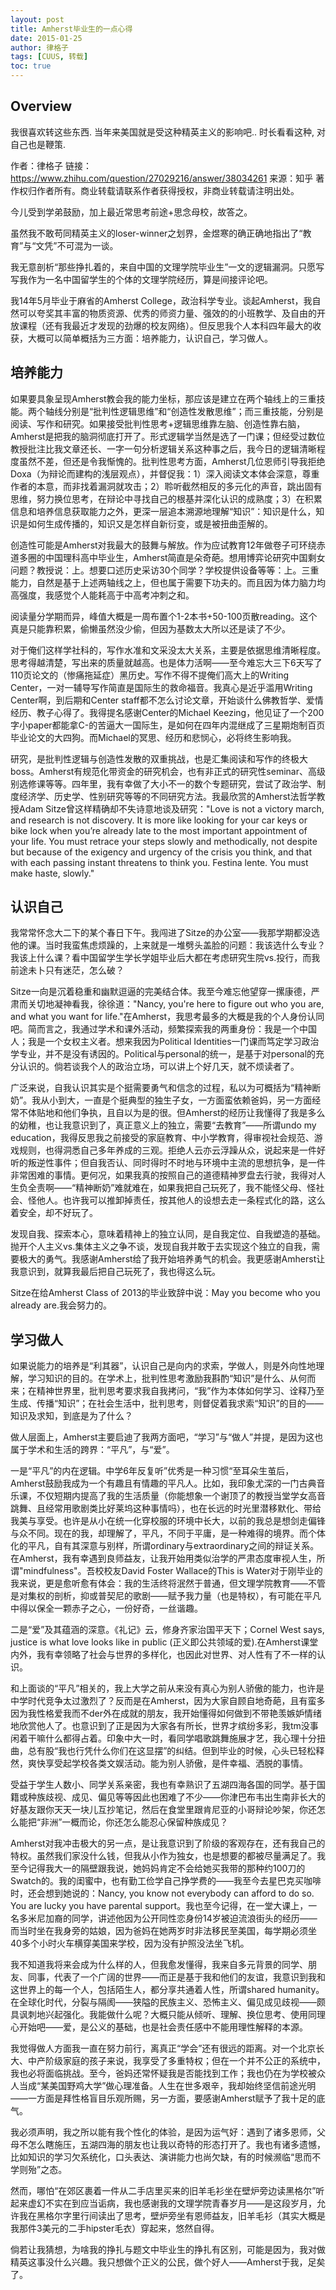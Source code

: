 ```yaml
---
layout: post
title: Amherst毕业生的一点心得
date: 2015-01-25
author: 律格子
tags: [CUUS, 转载]
toc: true
---
```


## Overview

我很喜欢转这些东西. 当年来美国就是受这种精英主义的影响吧.. 时长看看这种, 对自己也是鞭策. 


作者：律格子
链接：https://www.zhihu.com/question/27029216/answer/38034261
来源：知乎
著作权归作者所有。商业转载请联系作者获得授权，非商业转载请注明出处。

今儿受到学弟鼓励，加上最近常思考前途+思念母校，故答之。

虽然我不敢苟同精英主义的loser-winner之划界，金煜寒的确正确地指出了“教育”与“文凭”不可混为一谈。

我无意剖析“那些挣扎着的，来自中国的文理学院毕业生”一文的逻辑漏洞。只愿写写我作为一名中国留学生的个体的文理学院经历，算是间接评论吧。

我14年5月毕业于麻省的Amherst College，政治科学专业。谈起Amherst，我自然可以夸奖其丰富的物质资源、优秀的师资力量、强效的的小班教学、及自由的开放课程（还有我最近才发现的劲爆的校友网络）。但反思我个人本科四年最大的收获，大概可以简单概括为三方面：培养能力，认识自己，学习做人。

## 培养能力

如果要具象呈现Amherst教会我的能力坐标，那应该是建立在两个轴线上的三重技能。两个轴线分别是“批判性逻辑思维”和“创造性发散思维”；而三重技能，分别是阅读、写作和研究。如果接受批判性思考+逻辑思维靠左脑、创造性靠右脑，Amherst是把我的脑洞彻底打开了。形式逻辑学当然是选了一门课；但经受过数位教授批注比我文章还长、一字一句分析逻辑关系这种事之后，我今日的逻辑清晰程度虽然不差，但还是令我惭愧的。批判性思考方面，Amherst几位恩师引导我拒绝Doxa（为辩论而建构的浅层观点），并督促我：1）深入阅读文本体会深意，尊重作者的本意，而非找着漏洞就攻击；2）聆听截然相反的多元化的声音，跳出固有思维，努力换位思考，在辩论中寻找自己的根基并深化认识的成熟度；3）在积累信息和培养信息获取能力之外，更深一层追本溯源地理解“知识”：知识是什么，知识是如何生成传播的，知识又是怎样自新衍变，或是被扭曲歪解的。

创造性可能是Amherst对我最大的鼓舞与解放。作为应试教育12年做卷子可环绕赤道多圈的中国理科高中毕业生，Amherst简直是朵奇葩。想用博弈论研究中国剩女问题？教授说：上。想要口述历史采访30个同学？学校提供设备等等：上。三重能力，自然是基于上述两轴线之上，但也属于需要下功夫的。而且因为体力脑力均高强度，我感觉个人能耗高于中高考冲刺之和。

阅读量分学期而异，峰值大概是一周布置个1-2本书+50-100页散reading。这个真是只能靠积累，偷懒虽然没少偷，但因为基数太大所以还是读了不少。

对于俺们这样学社科的，写作水准和文采没太大关系，主要是依据思维清晰程度。思考得越清楚，写出来的质量就越高。也是体力活啊——至今难忘大三下6天写了110页论文的（惨痛拖延症）黑历史。写作不得不提俺们高大上的Writing Center，一对一辅导写作简直是国际生的救命福音。我真心是近乎滥用Writing Center啊，到后期和Center staff都不怎么讨论文章，开始谈什么佛教哲学、爱情经历、教子心得了。我得提名感谢Center的Michael Keezing，他见证了一个200字小paper都能拿C-的苦逼大一国际生，是如何在四年内混继成了三星期炮制百页毕业论文的大四狗。而Michael的冥思、经历和悲悯心，必将终生影响我。

研究，是批判性逻辑与创造性发散的双重挑战，也是汇集阅读和写作的终极大boss。Amherst有规范化带资金的研究机会，也有非正式的研究性seminar、高级别选修课等等。四年里，我有幸做了大小不一的数个专题研究，尝试了政治学、制度经济学、历史学、性别研究等等的不同研究方法。我最欣赏的Amherst法哲学教授Adam Sitze曾这样精确却不失诗意地谈及研究："Love is not a victory march, and research is not discovery. It is more like looking for your car keys or bike lock when you’re already late to the most important appointment of your life. You must retrace your steps slowly and methodically, not despite but because of the exigency and urgency of the crisis you think, and that with each passing instant threatens to think you. Festina lente. You must make haste, slowly."

## 认识自己

我常常怀念大二下的某个春日下午。我闯进了Sitze的办公室——我那学期都没选他的课。当时我蛮焦虑烦躁的，上来就是一堆劈头盖脸的问题：我该选什么专业？我该上什么课？看中国留学生学长学姐毕业后大都在考虑研究生院vs.投行，而我前途未卜只有迷茫，怎么破？

Sitze一向是沉着稳重和幽默逗逼的完美结合体。我至今难忘他望穿一摞康德，严肃而关切地凝神看我，徐徐道："Nancy, you're here to figure out who you are, and what you want for life."在Amherst，我思考最多的大概是我的个人身份认同吧。简而言之，我通过学术和课外活动，频繁探索我的两重身份：我是一个中国人；我是一个女权主义者。想来我因为Political Identities一门课而笃定学习政治学专业，并不是没有诱因的。Political与personal的统一，是基于对personal的充分认识的。倘若谈我个人的政治立场，可以讲上个好几天，就不烦读者了。

广泛来说，自我认识其实是个挺需要勇气和信念的过程，私以为可概括为“精神断奶”。我从小到大，一直是个挺典型的独生子女，一方面蛮依赖爸妈，另一方面经常不体贴地和他们争执，且自以为是的很。但Amherst的经历让我懂得了我是多么的幼稚，也让我意识到了，真正意义上的独立，需要“去教育”——所谓undo my education，我得反思我之前接受的家庭教育、中小学教育，得审视社会规范、游戏规则，也得洞悉自己多年养成的三观。拒绝人云亦云浮躁从众，说起来是一件好听的叛逆性事件；但自我否认、同时得时不时地与环境中主流的思想抗争，是一件非常困难的事情。更何况，如果我真的按照自己的道德精神罗盘去行驶，我得对人生负全责啊——“精神断奶”难就难在，如果我把自己玩死了，我不能怪父母、怪社会、怪他人。也许我可以推卸掉责任，按其他人的设想去走一条程式化的路，这么着安全，却不好玩了。

发现自我、探索本心，意味着精神上的独立认同，是自我定位、自我塑造的基础。抛开个人主义vs.集体主义之争不谈，发现自我并敢于去实现这个独立的自我，需要极大的勇气。我感谢Amherst给了我开始培养勇气的机会。我更感谢Amherst让我意识到，就算我最后把自己玩死了，我也得这么玩。

Sitze在给Amherst Class of 2013的毕业致辞中说：May you become who you already are.我会努力的。

## 学习做人

如果说能力的培养是“利其器”，认识自己是向内的求索，学做人，则是外向性地理解，学习知识的目的。在学术上，批判性思考激励我斟酌“知识”是什么、从何而来；在精神世界里，批判思考要求我自我拷问，“我”作为本体如何学习、诠释乃至生成、传播“知识”；在社会生活中，批判思考，则督促着我求索“知识”的目的——知识及求知，到底是为了什么？

做人层面上，Amherst主要启迪了我两方面吧，“学习”与“做人”并提，是因为这也属于学术和生活的跨界：“平凡”，与“爱”。

一是“平凡”的内在逻辑。中学6年反复听”优秀是一种习惯“至耳朵生茧后，Amherst鼓励我成为一个有趣且有情趣的平凡人。比如，我印象尤深的一门古典音乐课，不仅短期内提高了我的生活质量（你能想象一个谢顶了的教授当堂学女高音跳舞、且经常用歌剧类比好莱坞这种事情吗），也在长远的时光里潜移默化、带给我美与享受。也许是从小在统一化穿校服的环境中长大，以前的我总是想剑走偏锋与众不同。现在的我，却理解了，平凡，不同于平庸，是一种难得的境界。而个体化的平凡，自有其深意与别样，所谓ordinary与extraordinary之间的辩证关系。在Amherst，我有幸遇到良师益友，让我开始用类似治学的严肃态度审视人生，所谓"mindfulness"。吾校校友David Foster Wallace的This is Water对于刚毕业的我来说，更是愈听愈有体会：我的生活终将泯然于普通，但文理学院教育——不管是对集权的剖析，抑或普契尼的歌剧——赋予我力量（也是特权），有可能在平凡中得以保全一颗赤子之心，一份好奇，一丝谐趣。

二是“爱”及其蕴涵的深意。《礼记》云，修身齐家治国平天下；Cornel West says, justice is what love looks like in public (正义即公共领域的爱).在Amherst课堂内外，我有幸领略了社会与世界的多样化，也因此对世界、对人性有了不一样的认识。

和上面谈的“平凡”相关的，我上大学之前从来没有真心为别人骄傲的能力，也许是中学时代竞争太过激烈了？反而是在Amherst，因为大家自顾自地奇葩，且有蛮多因为我性格爱我而不der外在成就的朋友，我开始懂得如何做到不带艳羡嫉妒情绪地欣赏他人了。也意识到了正是因为大家各有所长，世界才缤纷多彩，我tm没事闲着干嘛什么都得占着。印象中大一时，看同学唱歌跳舞施展才艺，我心理十分扭曲，总有股“我也行凭什么你们在这显摆”的纠结。但到毕业的时候，心头已轻松释然，爽快享受起学校各类文娱活动。能为别人骄傲，是件幸福、洒脱的事情。

受益于学生人数小、同学关系亲密，我也有幸熟识了五湖四海各国的同学。基于国籍或种族歧视、成见、偏见等等因此也困难了不少——你津巴布韦出生南非长大的好基友跟你天天一块儿互抄笔记，然后在食堂里跟肯尼亚的小哥辩论吵架，你还怎么能把“非洲”一概而论，你还怎么能忍心保留种族成见？

Amherst对我冲击极大的另一点，是让我意识到了阶级的客观存在，还有我自己的特权。虽然我们家没什么钱，但我从小作为独女，也是想要的都被尽量满足了。我至今记得我大一的隔壁跟我说，她妈妈肯定不会给她买我带的那种约100刀的Swatch的。我的闺蜜中，也有勤工俭学自己挣学费的——我至今去星巴克买咖啡时，还会想到她说的：Nancy, you know not everybody can afford to do so. You are lucky you have parental support。我也至今记得，在一堂大课上，一名多米尼加裔的同学，讲述他因为公开同性恋身份14岁被迫流浪街头的经历——而当时坐在我身旁的姑娘，因为爸妈在她两岁时非法移民至美国，每学期必须坐40多个小时火车横穿美国来学校，因为没有护照没法坐飞机。

我不知道我将来会成为什么样的人，但我愈发懂得，我来自多元背景的同学、朋友、同事，代表了一个广阔的世界——而正是基于我和他们的友谊，我意识到我和这世界上的每一个人，包括陌生人，都分享共通着人性，所谓shared humanity。在全球化时代，分裂与隔阂——狭隘的民族主义、恐怖主义、偏见成见歧视——颇具讽刺地兴起强化。我能做什么呢？大概只能从倾听、理解、换位思考、使用同理心开始吧——爱，是公义的基础，也是社会责任感中不能用理性解释的本源。

我觉得做人方面我一直在努力前行，离真正“学会”还有很远的距离。对一个北京长大、中产阶级家庭的孩子来说，我享受了多重特权；但在一个并不公正的系统中，我也必将面临挑战。至今，爸妈还常怀疑我是否能找到工作；我也仍在为学校被众人当成“某美国野鸡大学”做心理准备。人生在世多艰辛，我却始终坚信前途光明——一方面是拜性格盲目乐观所赐，另一方面，要感谢Amherst赋予了我十足的底气。

我必须声明，我之所以能有我个性化的体验，是因为运气好：遇到了诸多恩师，父母不怎么瞎施压，五湖四海的朋友也让我以奇特的形态打开了。我也有诸多遗憾，比如知识的学习欠系统化，口头表达、演讲能力也尚欠缺，有的时候濒临“思而不学则殆”之态。

然而，哪怕“在郊区裹着一件从二手店里买来的旧羊毛衫坐在壁炉旁边读黑格尔”听起来虚幻不实在到应当诟病，我也感谢我的文理学院青春岁月——是这段岁月，允许我在黑格尔字里行间读出了思考，壁炉旁坐有恩师益友，旧羊毛衫（其实大概是我那件3美元的二手hipster毛衣）穿起来，悠然自得。

倘若让我猜想，为啥我的挣扎与题文中毕业生的挣扎有区别，可能是因为，我对做精英这事没什么兴趣。我只想做个正义的公民，做个好人——Amherst于我，足矣了。